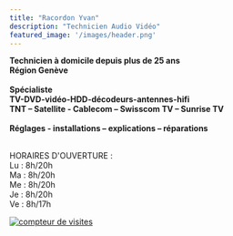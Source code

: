 ```yaml
---
title: "Racordon Yvan"
description: "Technicien Audio Vidéo"
featured_image: '/images/header.png'
---
```


**Technicien à domicile depuis plus de 25 ans**
<br />
**Région Genève**
<br />
<br />
**Spécialiste**
<br />
**TV-DVD-vidéo-HDD-décodeurs-antennes-hifi**
<br />
**TNT – Satellite - Cablecom – Swisscom TV – Sunrise TV**
<br />
<br />
**Réglages - installations – explications – réparations**

<br />
HORAIRES D'OUVERTURE :
<br />
Lu : 8h/20h
<br />
Ma : 8h/20h
<br />
Me : 8h/20h
<br />
Je : 8h/20h
<br />
Ve : 8h/17h

<a href="https://www.compteurdevisite.com" title="compteur de visites"><img src="https://counter7.wheredoyoucomefrom.ovh/private/compteurdevisite.php?c=2tnyp2643l2gpu7pnhter3b7k4l6kp6u" border="0" title="compteur de visites" alt="compteur de visites"></a>
